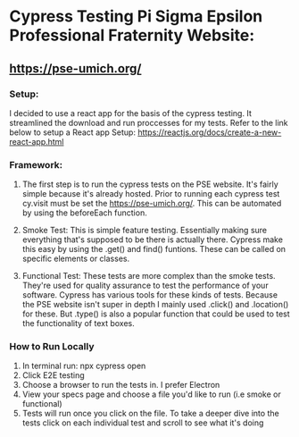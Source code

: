 # Cypress Testing Pi Sigma Epsilon Professional Fraternity Website:
## https://pse-umich.org/


### Setup:

I decided to use a react app for the basis of the cypress testing. It streamlined the download and run proccesses for my tests. Refer to the link below to setup a React app
Setup: https://reactjs.org/docs/create-a-new-react-app.html

### Framework:

1. The first step is to run the cypress tests on the PSE website. It's fairly simple because it's already hosted. Prior to running each cypress test cy.visit must be set the https://pse-umich.org/. This can be automated by using the beforeEach function.

2. Smoke Test: This is simple feature testing. Essentially making sure everything that's supposed to be there is actually there. Cypress make this easy by using the .get() and find() funtions. These can be called on specific elements or classes.

3. Functional Test: These tests are more complex than the smoke tests. They're used for quality assurance to test the performance of your software. Cypress has various tools for these kinds of tests. Because the PSE website isn't super in depth I mainly used .click() and .location() for these. But .type() is also a popular function that could be used to test the functionality of text boxes.

### How to Run Locally

1. In terminal run: npx cypress open
2. Click E2E testing
3. Choose a browser to run the tests in. I prefer Electron
4. View your specs page and choose a file you'd like to run (i.e smoke or functional)
5. Tests will run once you click on the file. To take a deeper dive into the tests click on each individual test and scroll to see what it's doing

